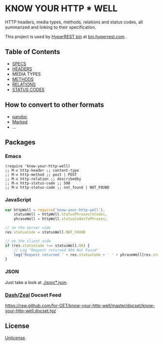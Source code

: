 # KNOW YOUR HTTP * WELL

HTTP headers, media types, methods, relations and status codes, all summarized and linking to their specification.

This project is used by [HyperREST bin](https://github.com/andreineculau/hyperrest-bin) at [bin.hyperrest.com](http://bin.hyperrest.com) .


## Table of Contents

- [SPECS](specs.md)
- [HEADERS](headers.md)
- MEDIA TYPES
- [METHODS](methods.md)
- [RELATIONS](relations.md)
- [STATUS CODES](status-codes.md)


## How to convert to other formats

* [pandoc](http://johnmacfarlane.net/pandoc/)
* [Marked](http://markedapp.com/)
* ...


## Packages

### Emacs

```emacs
(require 'know-your-http-well)
;; M-x http-header ;; content-type
;; M-x http-method ;; post | POST
;; M-x http-relation ;; describedby
;; M-x http-status-code ;; 500
;; M-x http-status-code ;; not_found | NOT_FOUND
```

### JavaScript

```javascript
var httpWell = require('know-your-http-well'),
    statusWell = httpWell.statusPhrasesToCodes,
    phraseWell = httpWell.statusCodesToPhrases;

// on the server side
res.statusCode = statusWell.NOT_FOUND

// on the client side
if (res.statusCode !== statusWell.OK) {
    // Log "Request returned 404 Not Found"
    log('Request returned ' + res.statusCode + ' ' + phraseWell[res.statusCode]);
}
```

### JSON

Just take a look at [./json/*.json](json).

### [Dash](http://kapeli.com/dash)/[Zeal](http://zealdocs.org/) Docset Feed

https://raw.github.com/for-GET/know-your-http-well/master/docset/know-your-http-well.docset.tgz


## License

[Unlicense](LICENSE).
